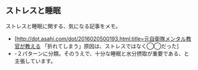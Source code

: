 ## ストレスと睡眠

ストレスと睡眠に関する、気になる記事をメモ。
* [http://dot.asahi.com/dot/2016020500193.html:title=元自衛隊メンタル教官が教える 「折れてしまう」原因は、ストレスではなく◯◯だった]
* -２パターンに分類。そのうえで、十分な睡眠と水分摂取が重要である、と主張しています。

